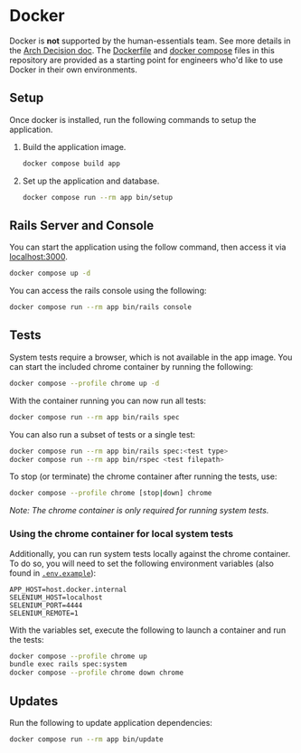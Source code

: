 # Docker

Docker is **not** supported by the human-essentials team. See more details in
the [Arch Decision doc][decision]. The [Dockerfile][dockerfile] and [docker
compose][compose] files in this repository are provided as a starting point for
engineers who'd like to use Docker in their own environments.

## Setup

Once docker is installed, run the following commands to setup the application.

1. Build the application image.

   ```bash
   docker compose build app
   ```

1. Set up the application and database.

   ```bash
   docker compose run --rm app bin/setup
   ```

## Rails Server and Console

You can start the application using the follow command, then access it via
[localhost:3000][localhost].

```bash
docker compose up -d
```

You can access the rails console using the following:

```bash
docker compose run --rm app bin/rails console
```

## Tests

System tests require a browser, which is not available in the app image. You
can start the included chrome container by running the following:

```bash
docker compose --profile chrome up -d
```

With the container running you can now run all tests:

```bash
docker compose run --rm app bin/rails spec
```

You can also run a subset of tests or a single test:

```bash
docker compose run --rm app bin/rails spec:<test type>
docker compose run --rm app bin/rspec <test filepath>
```

To stop (or terminate) the chrome container after running the tests, use:

```bash
docker compose --profile chrome [stop|down] chrome
```

_Note: The chrome container is only required for running system tests._

### Using the chrome container for local system tests

Additionally, you can run system tests locally against the chrome container.
To do so, you will need to set the following environment variables (also found
in [`.env.example`][.env]):

```dotenv
APP_HOST=host.docker.internal
SELENIUM_HOST=localhost
SELENIUM_PORT=4444
SELENIUM_REMOTE=1
```

With the variables set, execute the following to launch a container and run the
tests:

```bash
docker compose --profile chrome up
bundle exec rails spec:system
docker compose --profile chrome down chrome
```

## Updates

Run the following to update application dependencies:

```bash
docker compose run --rm app bin/update
```

[.env]: ../.env.example
[compose]: ../docker-compose.yml
[decision]: architecture/decisions/0010-docker.md
[dockerfile]: ../Dockerfile
[localhost]: http://localhost:3000
